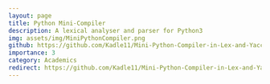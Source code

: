 ```yaml
---
layout: page
title: Python Mini-Compiler 
description: A lexical analyser and parser for Python3
img: assets/img/MiniPythonCompiler.png
github: https://github.com/Kadle11/Mini-Python-Compiler-in-Lex-and-Yacc
importance: 3
category: Academics
redirect: https://github.com/Kadle11/Mini-Python-Compiler-in-Lex-and-Yacc
---
```

